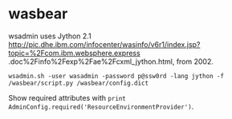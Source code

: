# wasbear

wsadmin uses Jython 2.1 http://pic.dhe.ibm.com/infocenter/wasinfo/v6r1/index.jsp?topic=%2Fcom.ibm.websphere.express
.doc%2Finfo%2Fexp%2Fae%2Fcxml_jython.html, from 2002.

	wsadmin.sh -user wasadmin -password p@ssw0rd -lang jython -f /wasbear/script.py /wasbear/config.dict

Show required attributes with `print AdminConfig.required('ResourceEnvironmentProvider')`.
